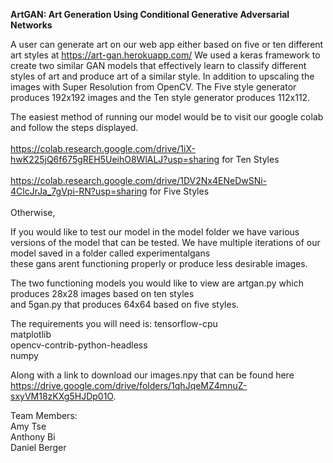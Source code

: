 **ArtGAN: Art Generation Using Conditional Generative Adversarial Networks**

A user can generate art on our web app either based on five or ten different art styles at https://art-gan.herokuapp.com/
We used a keras framework to create two similar GAN models that effectively learn to classify different styles of art and produce art of a similar style.
In addition to upscaling the images with Super Resolution from OpenCV.
The Five style generator produces 192x192 images and the Ten style generator produces 112x112.

The easiest method of running our model would be to visit our google colab and follow the steps displayed. <br />
<br />
https://colab.research.google.com/drive/1iX-hwK225jQ6f675gREH5UeihO8WlALJ?usp=sharing for Ten Styles <br />
<br />
https://colab.research.google.com/drive/1DV2Nx4ENeDwSNi-4ClcJrJa_7gVpi-RN?usp=sharing for Five Styles <br />
<br />
Otherwise, <br />

If you would like to test our model in the model folder we have various versions of the model that can be tested.
We have multiple iterations of our model saved in a folder called experimentalgans <br /> 
these gans arent functioning properly or produce less desirable images.

The two functioning models you would like to view are artgan.py which produces 28x28 images based on ten styles<br />
and 5gan.py that produces 64x64 based on five styles.

The requirements you will need is:
tensorflow-cpu <br />
matplotlib <br />
opencv-contrib-python-headless <br />
numpy <br />

Along with a link to download our images.npy that can be found here https://drive.google.com/drive/folders/1qhJqeMZ4mnuZ-sxyVM18zKXg5HJDp01O.

Team Members:<br />
Amy Tse<br />
Anthony Bi<br />
Daniel Berger<br />
